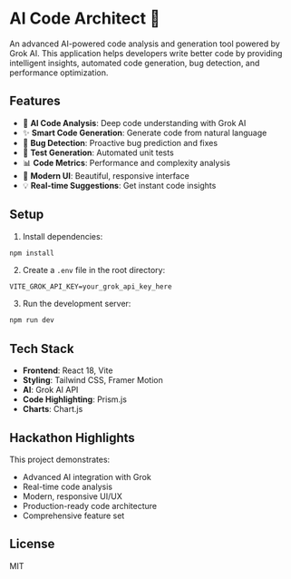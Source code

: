 # AI Code Architect 🚀

An advanced AI-powered code analysis and generation tool powered by Grok AI. This application helps developers write better code by providing intelligent insights, automated code generation, bug detection, and performance optimization.

## Features

- 🤖 **AI Code Analysis**: Deep code understanding with Grok AI
- ✨ **Smart Code Generation**: Generate code from natural language
- 🐛 **Bug Detection**: Proactive bug prediction and fixes
- 🧪 **Test Generation**: Automated unit tests
- 📊 **Code Metrics**: Performance and complexity analysis
- 🎨 **Modern UI**: Beautiful, responsive interface
- 💡 **Real-time Suggestions**: Get instant code insights

## Setup

1. Install dependencies:
```bash
npm install
```

2. Create a `.env` file in the root directory:
```env
VITE_GROK_API_KEY=your_grok_api_key_here
```

3. Run the development server:
```bash
npm run dev
```

## Tech Stack

- **Frontend**: React 18, Vite
- **Styling**: Tailwind CSS, Framer Motion
- **AI**: Grok AI API
- **Code Highlighting**: Prism.js
- **Charts**: Chart.js

## Hackathon Highlights

This project demonstrates:
- Advanced AI integration with Grok
- Real-time code analysis
- Modern, responsive UI/UX
- Production-ready code architecture
- Comprehensive feature set

## License

MIT

